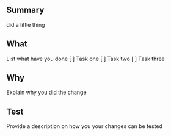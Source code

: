 ## Summary
did a little thing

## What
List what have you done
[ ] Task one
[ ] Task two
[ ] Task three

## Why
Explain why you did the change

## Test
Provide a description on how you your changes can be tested
